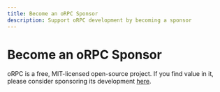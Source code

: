 ```yaml
---
title: Become an oRPC Sponsor
description: Support oRPC development by becoming a sponsor
---
```


# Become an oRPC Sponsor

oRPC is a free, MIT-licensed open-source project. If you find value in it, please consider sponsoring its development [here](https://github.com/sponsors/unnoq).
